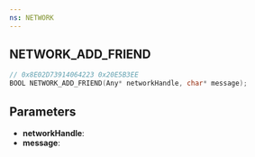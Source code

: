 ```yaml
---
ns: NETWORK
---
```

## NETWORK_ADD_FRIEND

```c
// 0x8E02D73914064223 0x20E5B3EE
BOOL NETWORK_ADD_FRIEND(Any* networkHandle, char* message);
```

## Parameters
* **networkHandle**:
* **message**:
